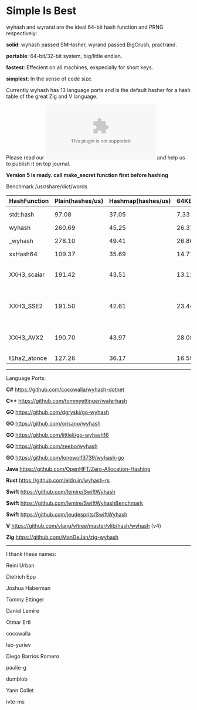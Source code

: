 Simple Is Best
====

wyhash and wyrand are the ideal 64-bit hash function and PRNG respectively: 

**solid**:  wyhash passed SMHasher, wyrand passed BigCrush, practrand.

**portable**: 64-bit/32-bit system, big/little endian.
  
**fastest**:  Effecient on all machines, exspecially for short keys.
  
**simplest**: In the sense of code size.

Currently wyhash has 13 language ports and is the default hasher for a hash table of the great Zig and V language.

Please read our ![manuscript](manuscript.docx) and help us to publish it on top journal.

**Version 5 is ready. call make_secret function first before hashing**

Benchmark /usr/share/dict/words

|HashFunction|Plain(hashes/us)|Hashmap(hashes/us)|64KB(GB/s)|16MB(GB/s)|Limitations|
|----|----|----|----|----|----|
|std::hash|97.08|37.05|7.33|7.37|fail many tests|
|wyhash|260.69|45.25|26.37|21.86||
|_wyhash|278.10|49.41|26.86|22.33|fail many tests|
|xxHash64|109.37|35.69|14.71|14.59||
|XXH3_scalar|191.42|43.51|13.11|13.11|Moment Chi2 14974, BIC|
|XXH3_SSE2|191.50|42.61|23.44|22.07|Moment Chi2 14974, BIC,SSE2|
|XXH3_AVX2|190.70|43.97|28.08|25.20|Moment Chi2 14974, BIC,AVX2|
|t1ha2_atonce|127.26|36.17|16.59|16.29||

----------------------------------------

Language Ports:

**C#**  https://github.com/cocowalla/wyhash-dotnet

**C++**  https://github.com/tommyettinger/waterhash

**GO**  https://github.com/dgryski/go-wyhash

**GO**  https://github.com/orisano/wyhash

**GO** https://github.com/littleli/go-wyhash16

**GO** https://github.com/zeebo/wyhash

**GO** https://github.com/lonewolf3739/wyhash-go

**Java** https://github.com/OpenHFT/Zero-Allocation-Hashing

**Rust**  https://github.com/eldruin/wyhash-rs

**Swift** https://github.com/lemire/SwiftWyhash

**Swift**  https://github.com/lemire/SwiftWyhashBenchmark

**Swift**  https://github.com/jeudesprits/SwiftWyhash

**V** https://github.com/vlang/v/tree/master/vlib/hash/wyhash (v4)

**Zig** https://github.com/ManDeJan/zig-wyhash

----------------------------------------

I thank these names:

Reini Urban

Dietrich Epp

Joshua Haberman

Tommy Ettinger

Daniel Lemire

Otmar Ertl

cocowalla

leo-yuriev

Diego Barrios Romero

paulie-g 

dumblob

Yann Collet

ivte-ms
